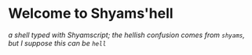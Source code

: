 # Welcome to Shyams'hell
*a shell typed with Shyamscript; the hellish confusion comes from `shyams`, but I suppose this can be `hell`*
